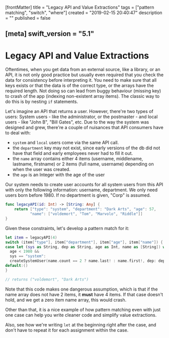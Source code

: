 [frontMatter]
title = "Legacy API and Value Extractions"
tags = ["pattern matching", "switch", "where"]
created = "2019-02-15 20:40:47"
description = ""
published = false

[meta]
swift_version = "5.1"
---

# Legacy API and Value Extractions

Oftentimes, when you get data from an external source, like a library,
or an API, it is not only good practice but usually even required that
you check the data for consistency before interpreting it. You need to
make sure that all keys exists or that the data is of the correct type,
or the arrays have the required length. Not doing so can lead from buggy
behaviour (missing key) to crash of the app (indexing non-existent array
items). The classic way to do this is by nesting `if` statements.

Let\'s imagine an API that returns a user. However, there\'re two types
of users: System users - like the administrator, or the postmaster - and
local users - like \"John B\", \"Bill Gates\", etc. Due to the way the
system was designed and grew, there\'re a couple of nuisances that API
consumers have to deal with:

-   `system` and `local` users come via the same API call.
-   the `department` key may not exist, since early versions of the db
    did not have that field and early employees never had to fill it
    out.
-   the `name` array contains either 4 items (username, middlename,
    lastname, firstname) or 2 items (full name, username) depending on
    when the user was created.
-   the `age` is an Integer with the age of the user

Our system needs to create user accounts for all system users from this
API with only the following information: username, department. We only
need users born before 1980. If no department is given, \"Corp\" is
assumed.

``` Swift
func legacyAPI(id: Int) -> [String: Any] {
    return ["type": "system", "department": "Dark Arts", "age": 57, 
           "name": ["voldemort", "Tom", "Marvolo", "Riddle"]] 
}
```

Given these constraints, let\'s develop a pattern match for it:

``` Swift
let item = legacyAPI(4)
switch (item["type"], item["department"], item["age"], item["name"]) {
case let (sys as String, dep as String, age as Int, name as [String]) where 
  age < 1980 &&
  sys == "system":
  createSystemUser(name.count == 2 ? name.last! : name.first!, dep: dep ?? "Corp")
default:()
}

// returns ("voldemort", "Dark Arts")
```

Note that this code makes one dangerous assumption, which is that if the
name array does not have 2 items, it **must** have 4 items. If that case
doesn\'t hold, and we get a zero item name array, this would crash.

Other than that, it is a nice example of how pattern matching even with
just one case can help you write cleaner code and simplify value
extractions.

Also, see how we\'re writing `let` at the beginning right after the
case, and don\'t have to repeat it for each assignment within the case.
